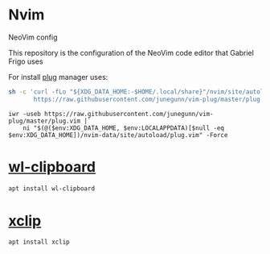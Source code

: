 # Nvim
NeoVim config

This repository is the configuration of the NeoVim code editor that Gabriel Frigo uses

For install [plug](https://github.com/junegunn/vim-plug) manager uses:
```bash
sh -c 'curl -fLo "${XDG_DATA_HOME:-$HOME/.local/share}"/nvim/site/autoload/plug.vim --create-dirs \
       https://raw.githubusercontent.com/junegunn/vim-plug/master/plug.vim'
```

```pwsh
iwr -useb https://raw.githubusercontent.com/junegunn/vim-plug/master/plug.vim |`
    ni "$(@($env:XDG_DATA_HOME, $env:LOCALAPPDATA)[$null -eq $env:XDG_DATA_HOME])/nvim-data/site/autoload/plug.vim" -Force
```

# [wl-clipboard](https://github.com/bugaevc/wl-clipboard)
```bash
apt install wl-clipboard
```

# [xclip](https://github.com/astrand/xclip)
```bash
apt install xclip
```
